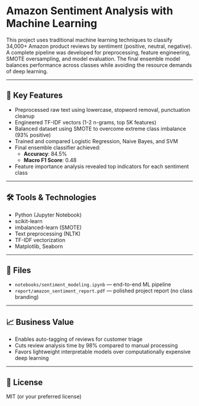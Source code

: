 # Amazon Sentiment Analysis with Machine Learning

This project uses traditional machine learning techniques to classify 34,000+ Amazon product reviews by sentiment (positive, neutral, negative). A complete pipeline was developed for preprocessing, feature engineering, SMOTE oversampling, and model evaluation. The final ensemble model balances performance across classes while avoiding the resource demands of deep learning.

---

## 🚀 Key Features
- Preprocessed raw text using lowercase, stopword removal, punctuation cleanup
- Engineered TF-IDF vectors (1-2 n-grams, top 5K features)
- Balanced dataset using SMOTE to overcome extreme class imbalance (93% positive)
- Trained and compared Logistic Regression, Naive Bayes, and SVM
- Final ensemble classifier achieved:
  - **Accuracy**: 84.5%
  - **Macro F1 Score**: 0.48
- Feature importance analysis revealed top indicators for each sentiment class

---

## 🛠 Tools & Technologies
- Python (Jupyter Notebook)
- scikit-learn
- imbalanced-learn (SMOTE)
- Text preprocessing (NLTK)
- TF-IDF vectorization
- Matplotlib, Seaborn

---

## 📄 Files
- `notebooks/sentiment_modeling.ipynb` — end-to-end ML pipeline
- `report/amazon_sentiment_report.pdf` — polished project report (no class branding)

---

## 📈 Business Value
- Enables auto-tagging of reviews for customer triage
- Cuts review analysis time by 98% compared to manual processing
- Favors lightweight interpretable models over computationally expensive deep learning

---

## 📜 License
MIT (or your preferred license)
